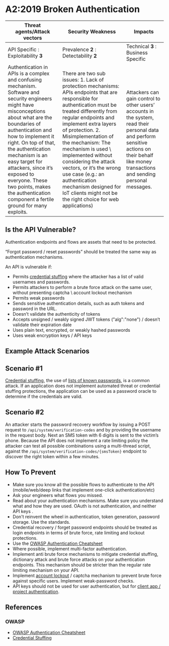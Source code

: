 A2:2019 Broken Authentication
=============================

| Threat agents/Attack vectors | Security Weakness | Impacts |
| - | - | - |
| API Specific : Exploitability **3** | Prevalence **2** : Detectability **2** | Technical **3** : Business Specific |
| Authentication in APIs is a complex and confusing mechanism. Software and security engineers might have misconceptions about what are the boundaries of authentication and how to implement it right. On top of that, the authentication mechanism is an easy target for attackers, since it’s exposed to everyone. These two points, makes the authentication component a fertile ground for many exploits. | There are two sub issues: 1. Lack of protection mechanisms: APIs endpoints that are responsible for authentication must be treated differently from regular endpoints and implement extra layers of protection. 2. Misimplementation of the mechanism: The mechanism is used \ implemented without considering the attack vectors, or it’s the wrong use case (e.g.: an authentication mechanism designed for IoT clients might not be the right choice for web applications) | Attackers can gain control to other users’ accounts in the system, read their personal data and perform sensitive actions on their behalf like money transactions and sending personal messages. |

## Is the API Vulnerable?

Authentication endpoints and flows are assets that need to be protected.

“Forgot password / reset passwords” should be treated the same way as authentication mechanisms.

An API is vulnerable if: 
* Permits [credential stuffing][1] where the attacker has a list of valid usernames and passwords.
* Permits attackers to perform a brute force attack on the same user, without presenting captcha \ account lockout mechanism
* Permits weak passwords
* Sends sensitive authentication details, such as auth tokens and password in the URL.
* Doesn’t validate the authenticity of tokens
* Accepts unsigned / weakly signed JWT tokens ("alg":"none") / doesn’t validate their expiration date 
* Uses plain text, encrypted, or weakly hashed passwords
* Uses weak encryption keys / API keys


## Example Attack Scenarios

## Scenario #1

[Credential stuffing][1], the use of [lists of known passwords][2], is a common attack.
If an application does not implement automated threat or credential stuffing
protections, the application can be used as a password oracle to determine if
the credentials are valid. 

## Scenario #2

An attacker starts the password recovery workflow by issuing a POST request to
`/api/system/verification-codes` and by providing the username in the request
body. Next an SMS token with 6 digits is sent to the victim’s phone. Because the
API does not implement a rate limiting policy the attacker can test all possible
combinations using a multi-thread script, against the
`/api/system/verification-codes/{smsToken}` endpoint to discover the right token
within a few minutes.

## How To Prevent

* Make sure you know all the possible flows to authenticate to the API (mobile/web/deep links that implement one-click authentication/etc)
* Ask your engineers what flows you missed.
* Read about your authentication mechanisms. Make sure you understand what and how they are used. OAuth is not authentication, and neither API keys .
* Don't reinvent the wheel in authentication, token generation, password storage. Use the standards.
* Credential recovery / forget password endpoints should be treated as login endpoints in terms of brute force, rate limiting and lockout protections.
* Use the [OWASP Authentication Cheatsheet][3]
* Where possible, implement multi-factor authentication.
* Implement anti brute force mechanisms to mitigate credential stuffing, dictionary attack and brute force attacks on your authentication endpoints. This mechanism should be  stricter than the regular rate limiting mechanism on your API.
* Implement [account lockout][4] / captcha mechanism to prevent brute force against specific users. 
Implement weak-password checks.
* API keys should not be used for user authentication, but for [client app / project authentication][5]. 

## References

### OWASP

* [OWASP Authentication Cheatsheet][3]
* [Credential Stuffing][1]


[1]: https://www.owasp.org/index.php/Credential_stuffing
[2]: https://github.com/danielmiessler/SecLists
[3]: https://cheatsheetseries.owasp.org/cheatsheets/Authentication_Cheat_Sheet.html
[4]: https://www.owasp.org/index.php/Testing_for_Weak_lock_out_mechanism_(OTG-AUTHN-003)
[5]: https://cloud.google.com/endpoints/docs/openapi/when-why-api-key

